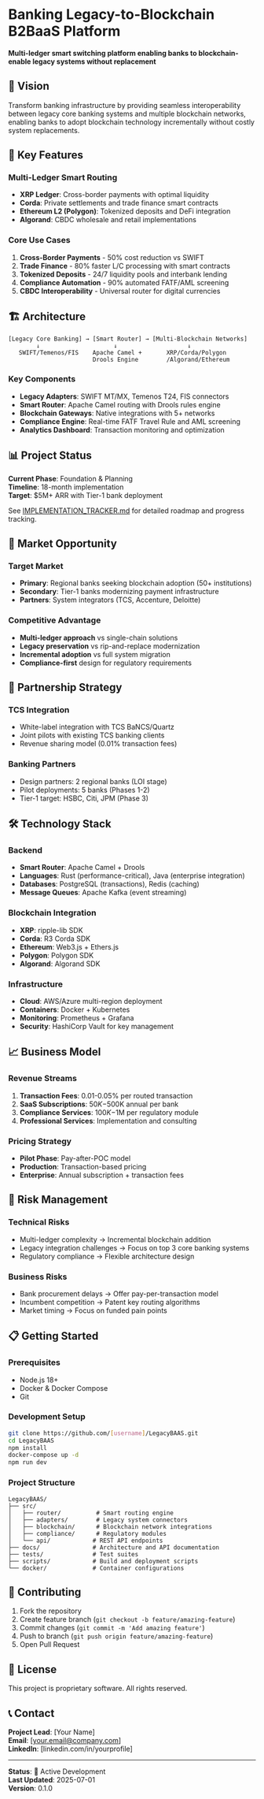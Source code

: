 # Banking Legacy-to-Blockchain B2BaaS Platform

**Multi-ledger smart switching platform enabling banks to blockchain-enable legacy systems without replacement**

## 🎯 Vision
Transform banking infrastructure by providing seamless interoperability between legacy core banking systems and multiple blockchain networks, enabling banks to adopt blockchain technology incrementally without costly system replacements.

## 🚀 Key Features

### Multi-Ledger Smart Routing
- **XRP Ledger**: Cross-border payments with optimal liquidity
- **Corda**: Private settlements and trade finance smart contracts  
- **Ethereum L2 (Polygon)**: Tokenized deposits and DeFi integration
- **Algorand**: CBDC wholesale and retail implementations

### Core Use Cases
1. **Cross-Border Payments** - 50% cost reduction vs SWIFT
2. **Trade Finance** - 80% faster L/C processing with smart contracts
3. **Tokenized Deposits** - 24/7 liquidity pools and interbank lending
4. **Compliance Automation** - 90% automated FATF/AML screening
5. **CBDC Interoperability** - Universal router for digital currencies

## 🏗️ Architecture

```
[Legacy Core Banking] → [Smart Router] → [Multi-Blockchain Networks]
        ↓                     ↓                    ↓
   SWIFT/Temenos/FIS    Apache Camel +       XRP/Corda/Polygon
                        Drools Engine        /Algorand/Ethereum
```

### Key Components
- **Legacy Adapters**: SWIFT MT/MX, Temenos T24, FIS connectors
- **Smart Router**: Apache Camel routing with Drools rules engine
- **Blockchain Gateways**: Native integrations with 5+ networks
- **Compliance Engine**: Real-time FATF Travel Rule and AML screening
- **Analytics Dashboard**: Transaction monitoring and optimization

## 📊 Project Status

**Current Phase**: Foundation & Planning  
**Timeline**: 18-month implementation  
**Target**: $5M+ ARR with Tier-1 bank deployment  

See [IMPLEMENTATION_TRACKER.md](./IMPLEMENTATION_TRACKER.md) for detailed roadmap and progress tracking.

## 🎯 Market Opportunity

### Target Market
- **Primary**: Regional banks seeking blockchain adoption (50+ institutions)
- **Secondary**: Tier-1 banks modernizing payment infrastructure
- **Partners**: System integrators (TCS, Accenture, Deloitte)

### Competitive Advantage
- **Multi-ledger approach** vs single-chain solutions
- **Legacy preservation** vs rip-and-replace modernization
- **Incremental adoption** vs full system migration
- **Compliance-first** design for regulatory requirements

## 🤝 Partnership Strategy

### TCS Integration
- White-label integration with TCS BaNCS/Quartz
- Joint pilots with existing TCS banking clients
- Revenue sharing model (0.01% transaction fees)

### Banking Partners
- Design partners: 2 regional banks (LOI stage)
- Pilot deployments: 5 banks (Phases 1-2)
- Tier-1 target: HSBC, Citi, JPM (Phase 3)

## 🛠️ Technology Stack

### Backend
- **Smart Router**: Apache Camel + Drools
- **Languages**: Rust (performance-critical), Java (enterprise integration)
- **Databases**: PostgreSQL (transactions), Redis (caching)
- **Message Queues**: Apache Kafka (event streaming)

### Blockchain Integration
- **XRP**: ripple-lib SDK
- **Corda**: R3 Corda SDK
- **Ethereum**: Web3.js + Ethers.js
- **Polygon**: Polygon SDK
- **Algorand**: Algorand SDK

### Infrastructure
- **Cloud**: AWS/Azure multi-region deployment
- **Containers**: Docker + Kubernetes
- **Monitoring**: Prometheus + Grafana
- **Security**: HashiCorp Vault for key management

## 📈 Business Model

### Revenue Streams
1. **Transaction Fees**: 0.01-0.05% per routed transaction
2. **SaaS Subscriptions**: $50K-$500K annual per bank
3. **Compliance Services**: $100K-$1M per regulatory module
4. **Professional Services**: Implementation and consulting

### Pricing Strategy
- **Pilot Phase**: Pay-after-POC model
- **Production**: Transaction-based pricing
- **Enterprise**: Annual subscription + transaction fees

## 🚨 Risk Management

### Technical Risks
- Multi-ledger complexity → Incremental blockchain addition
- Legacy integration challenges → Focus on top 3 core banking systems
- Regulatory compliance → Flexible architecture design

### Business Risks
- Bank procurement delays → Offer pay-per-transaction model
- Incumbent competition → Patent key routing algorithms
- Market timing → Focus on funded pain points

## 📋 Getting Started

### Prerequisites
- Node.js 18+
- Docker & Docker Compose
- Git

### Development Setup
```bash
git clone https://github.com/[username]/LegacyBAAS.git
cd LegacyBAAS
npm install
docker-compose up -d
npm run dev
```

### Project Structure
```
LegacyBAAS/
├── src/
│   ├── router/          # Smart routing engine
│   ├── adapters/        # Legacy system connectors
│   ├── blockchain/      # Blockchain network integrations
│   ├── compliance/      # Regulatory modules
│   └── api/            # REST API endpoints
├── docs/               # Architecture and API documentation
├── tests/              # Test suites
├── scripts/            # Build and deployment scripts
└── docker/             # Container configurations
```

## 🤝 Contributing

1. Fork the repository
2. Create feature branch (`git checkout -b feature/amazing-feature`)
3. Commit changes (`git commit -m 'Add amazing feature'`)
4. Push to branch (`git push origin feature/amazing-feature`)
5. Open Pull Request

## 📄 License

This project is proprietary software. All rights reserved.

## 📞 Contact

**Project Lead**: [Your Name]  
**Email**: [your.email@company.com]  
**LinkedIn**: [linkedin.com/in/yourprofile]

---

**Status**: 🚀 Active Development  
**Last Updated**: 2025-07-01  
**Version**: 0.1.0